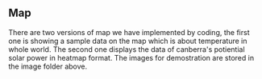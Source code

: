 ## Map

There are two versions of map we have implemented by coding, the first one is showing a sample data on the map which is about temperature in whole world. The second one displays the data of canberra's potiential solar power in heatmap format. The images for demostration are stored in the image folder above. 
 

